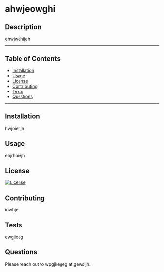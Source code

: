 
    
# ahwjeowghi

## Description
ehwjwehijeh
***

## Table of Contents

* [Installation](#installation)
* [Usage](#usage)
* [License](#license)
* [Contributing](#contributing)
* [Tests](#tests)
* [Questions](#questions)

***

## Installation
hwjoiehjh

## Usage
ehjrhoiejh

## License
[![License](https://img.shields.io/badge/License-Boost%201.0-lightblue.svg)](https://www.boost.org/LICENSE_1_0.txt)

## Contributing
iowhje

## Tests
ewgjioeg

## Questions
Please reach out to wpgjkegeg at gewoijh.
    
    